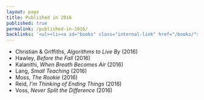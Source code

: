 ```yaml
---
layout: page
title: Published in 2016
published: true
permalink: /published-in-2016/
backlinks: '<ul><li><a id="books" class="internal-link" href="/books/">Books</a></li></ul>'
---
```


* Christian & Griffiths, _Algorithms to Live By_ (2016) 
* Hawley, _Before the Fall_ (2016) 
* Kalanithi, _When Breath Becomes Air_ (2016) 
* Lang, _Small Teaching_ (2016) 
* Moss, _The Rookie_ (2016) 
* Reid, _I'm Thinking of Ending Things_ (2016) 
* Voss, _Never Split the Difference_ (2016) 
